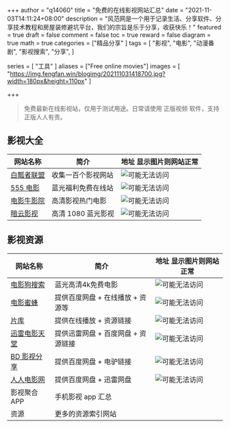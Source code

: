 
+++
author = "q14060"
title = "免费的在线影视网站汇总"
date = "2021-11-03T14:11:24+08:00"
description = "风范网是一个用于记录生活、分享软件、分享技术教程和房屋装修避坑平台，我们的宗旨是乐于分享，收获快乐！"
featured = true
draft = false
comment = false
 toc = true
reward = false
diagram = true
math = true
categories = ["精品分享"
]
tags = [
  "影视",
  "电影",
  "动漫番剧",
"影视搜索",
"分享",
]

series = [
  "工具"
]
aliases = ["Free online movies"]
images = [
  "https://img.fengfan.win/blogimg/202111031418700.jpg?width=180px&height=110px"
]

+++
 


> 免费最新在线影视站，仅用于测试用途。日常请使用 正版视频 软件，支持正版人人有责。  

## 影视大全 ##

| 网站名称       | 简介        | 地址   显示图片则网站正常 |
| ------------- | -------------            | ------------- |
| [白瓢者联盟](https://www.bpzhe.com/) | 收集一百个影视网站  |![可能无法访问](https://www.bpzhe.com/static/img/logo-1.png?height=30px)|
| [555 电影](https://555dy1.com/)      | 蓝光福利免费在线站  |![可能无法访问](https://555dy1.com/template/mytheme/statics/icon/icon6.png?height=30px)|
|[电影牛影院](https://www.dianyingn.com/)	 |高清影视热门电影|![可能无法访问](https://www.dianyingn.com/upload/site/20210904-1/82fb3f5288bab2a8d9fb42139d57652a.png?height=30px)|
|[暗云影视](https://www.anyuntv.com/) |高清 1080 蓝光影视 |![可能无法访问](https://www.anyuntv.com/template/kuhei3/statics/img/logo_f.png?height=30px)|




## 影视资源 ##

| 网站名称       | 简介        | 地址   显示图片则网站正常 |
| ------------- | -------------            | ------------- |
|[电影狗搜索](https://www.dianyinggou.com/) |	蓝光高清4k免费电影|![可能无法访问](https://www.dianyinggou.com/View/images/logo.png?height=30px)|
|[电影蜜蜂](https://www.idybee.com/)	|提供百度网盘 + 在线播放 + 资源等|![可能无法访问](https://www.idybee.com/wp-content/uploads/2019/01/121.png?height=30px)|
|[片库](https://www.pianku.one/)	|提供在线播放 + 资源链接|![可能无法访问](https://www.pianku.one/logo.svg?height=30px)|
|[迅雷电影天堂](https://xunlei8.cc/)	|提供迅雷网盘 + 百度网盘 + 资源链接|![可能无法访问](https://xunlei8.cc/static/img/homesearch_bg.jpg?height=30px)|
|[BD 影视分享](https://www.bd2020.com/)	|提供百度网盘 + 电驴链接|![可能无法访问](https://www.bd2020.com/r/cms/www/bdfilm_v3/img/logo_s.png?height=30px)|
|[人人电影网](https://www.rrdyw.cc/)	|提供百度网盘 + 迅雷网盘|![可能无法访问](https://www.rrdyw.cc/static/picture/logo.png?height=30px)|
|影视聚合 APP	|手机影视 app 汇总||
|资源	|更多的资源索引网站||
